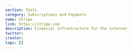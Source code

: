 ```yaml
---
section: Tools
category: Subscriptions and Payments
name: Stripe
link: https://stripe.com
description: Financial infrastructure for the internet.
twitter:
creator:
tags: []
---
```

